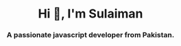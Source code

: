 <!-- ### Hi there 👋 -->
<h1 align="center">Hi 👋, I'm Sulaiman</h1>
<h3 align="center">A passionate javascript developer from Pakistan.</h3>

<!-- <h3 align="left">Connect with me:</h3>
<p align="left">
</p> -->

<!-- ### Hi, I'm Sulaiman <img src="https://github.com/TheDudeThatCode/TheDudeThatCode/blob/master/Assets/Hi.gif" width="29px"> -->

<!-- # replace contents according to you. -->
<!-- <table>
<tr>
  <td valign="center">
    🎓 I am currently pursuing my **Bachelor's in Computer Science Engineering**.
    🌱 I am currently learning **Java** and also interested in **Web Development**.
    🎯 My Goal is to Contribute to as many **open source project** as possible.
    ✨ I love to create different types of **contents**.
<td >
  <a href="https://app.daily.dev/sulaiman"><img src="https://api.daily.dev/devcards/7bf7791680784ebcaf50c03ae1145b1a.png?r=s8y" width="400" alt="Sulaiman's Dev Card"/></a>
  </td>

</tr>
</table> -->

<!-- <table>
<tr>
  <td valign="center">
    - 🔭 I’m currently working as a ReactJS Developer at iPlex PVT. Limited.
  </td>
<td >
  <a href="https://app.daily.dev/sulaiman"><img src="https://api.daily.dev/devcards/7bf7791680784ebcaf50c03ae1145b1a.png?r=s8y" width="400" alt="Sulaiman's Dev Card"/></a>
  </td>

</tr>
</table> -->





<!--
**sulaiman-dev/sulaiman-dev** is a ✨ _special_ ✨ repository because its `README.md` (this file) appears on your GitHub profile.

Here are some ideas to get you started:

- 🔭 I’m currently working on ...
- 🌱 I’m currently learning ...
- 👯 I’m looking to collaborate on ...
- 🤔 I’m looking for help with ...
- 💬 Ask me about ...
- 📫 How to reach me: ...
- 😄 Pronouns: ...
- ⚡ Fun fact: ...
-->
